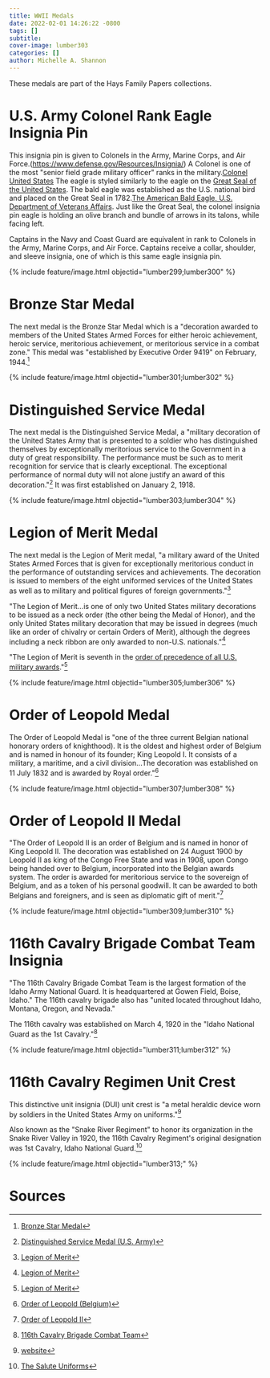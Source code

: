 ```yaml
---
title: WWII Medals
date: 2022-02-01 14:26:22 -0800
tags: []
subtitle: 
cover-image: lumber303
categories: []
author: Michelle A. Shannon
---
```


These medals are part of the Hays Family Papers collections.

# U.S. Army Colonel Rank Eagle Insignia Pin

This insignia pin is given to Colonels in the Army, Marine Corps, and Air Force.(https://www.defense.gov/Resources/Insignia/) A Colonel is one of the most "senior field grade military officer" ranks in the military.[Colonel United States](https://en.wikipedia.org/wiki/Colonel_(United_States)#Insignia) The eagle is styled similarly to the eagle on the [Great Seal of the United States](https://en.wikipedia.org/wiki/Great_Seal_of_the_United_States). The bald eagle was established as the U.S. national bird and placed on the Great Seal in 1782.[The American Bald Eagle, U.S. Department of Veterans Affairs](https://www.va.gov/opa/publications/celebrate/eagle.pdf). Just like the Great Seal, the colonel insignia pin eagle is holding an olive branch and bundle of arrows in its talons, while facing left. 

Captains in the Navy and Coast Guard are equivalent in rank to Colonels in the Army, Marine Corps, and Air Force. Captains receive a collar, shoulder, and sleeve insignia, one of which is this same eagle insignia pin.

{% include feature/image.html objectid="lumber299;lumber300" %}

# Bronze Star Medal

The next medal is the Bronze Star Medal which is a "decoration awarded to members of the United States Armed Forces for either heroic achievement, heroic service, meritorious achievement, or meritorious service in a combat zone." This medal was "established by Executive Order 9419" on February, 1944.[^4]

{% include feature/image.html objectid="lumber301;lumber302" %}

# Distinguished Service Medal

The next medal is the Distinguished Service Medal, a "military decoration of the United States Army that is presented to a soldier who has distinguished themselves by exceptionally meritorious service to the Government in a duty of great responsibility. The performance must be such as to merit recognition for service that is clearly exceptional. The exceptional performance of normal duty will not alone justify an award of this decoration."[^5] It was first established on January 2, 1918.

{% include feature/image.html objectid="lumber303;lumber304" %}

# Legion of Merit Medal

The next medal is the Legion of Merit medal, "a military award of the United States Armed Forces that is given for exceptionally meritorious conduct in the performance of outstanding services and achievements. The decoration is issued to members of the eight uniformed services of the United States as well as to military and political figures of foreign governments."[^6]

"The Legion of Merit...is one of only two United States military decorations to be issued as a neck order (the other being the Medal of Honor), and the only United States military decoration that may be issued in degrees (much like an order of chivalry or certain Orders of Merit), although the degrees including a neck ribbon are only awarded to non-U.S. nationals."[^6]

"The Legion of Merit is seventh in the [order of precedence of all U.S. military awards](https://en.wikipedia.org/wiki/Awards_and_decorations_of_the_United_States_Armed_Forces#Active_United_States_medals_and_ribbons)."[^6]

{% include feature/image.html objectid="lumber305;lumber306" %}

# Order of Leopold Medal

The Order of Leopold Medal is "one of the three current Belgian national honorary orders of knighthood). It is the oldest and highest order of Belgium and is named in honour of its founder; King Leopold I. It consists of a military, a maritime, and a civil division...The decoration was established on 11 July 1832 and is awarded by Royal order."[^7]

{% include feature/image.html objectid="lumber307;lumber308" %}

# Order of Leopold II Medal

"The Order of Leopold II is an order of Belgium and is named in honor of King Leopold II. The decoration was established on 24 August 1900 by Leopold II as king of the Congo Free State and was in 1908, upon Congo being handed over to Belgium, incorporated into the Belgian awards system. The order is awarded for meritorious service to the sovereign of Belgium, and as a token of his personal goodwill. It can be awarded to both Belgians and foreigners, and is seen as diplomatic gift of merit."[^8]

{% include feature/image.html objectid="lumber309;lumber310" %}

# 116th Cavalry Brigade Combat Team Insignia

"The 116th Cavalry Brigade Combat Team is the largest formation of the Idaho Army National Guard. It is headquartered at Gowen Field, Boise, Idaho." The 116th cavalry brigade also has "united located throughout Idaho, Montana, Oregon, and Nevada."

The 116th cavalry was established on March 4, 1920 in the "Idaho National Guard as the 1st Cavalry."[^9]

{% include feature/image.html objectid="lumber311;lumber312" %}

# 116th Cavalry Regimen Unit Crest

This distinctive unit insignia (DUI) unit crest is "a metal heraldic device worn by soldiers in the United States Army on uniforms."[^10]

Also known as the "Snake River Regiment" to honor its organization in the Snake River Valley in 1920, the 116th Cavalry Regiment's original designation was 1st Cavalry, Idaho National Guard.[^11]

{% include feature/image.html objectid="lumber313;" %}

# Sources

[^1]: [The American Bald Eagle, U.S. Department of Veterans Affairs](https://www.va.gov/opa/publications/celebrate/eagle.pdf)

[^2]: [Colonel United States](https://en.wikipedia.org/wiki/Colonel_(United_States)#Insignia)

[^3]: [Sterling WWII Colonel Insignia Pins War & Peace Eagles](https://www.worthpoint.com/worthopedia/sterling-wwii-colonel-insignia-pins-war-peace)

[^4]: [Bronze Star Medal](https://en.wikipedia.org/wiki/Bronze_Star_Medal)

[^5]: [Distinguished Service Medal (U.S. Army)](https://en.wikipedia.org/wiki/Distinguished_Service_Medal_(U.S._Army))

[^6]: [Legion of Merit](https://en.wikipedia.org/wiki/Legion_of_Merit)

[^7]: [Order of Leopold (Belgium)](https://en.wikipedia.org/wiki/Order_of_Leopold_(Belgium))

[^8]: [Order of Leopold II](https://en.wikipedia.org/wiki/Order_of_Leopold_II)

[^9]: [116th Cavalry Brigade Combat Team](https://en.wikipedia.org/wiki/116th_Cavalry_Brigade_Combat_Team)

[^10]: [website](https://www.armedforcesinsignia.com/?p=7851&pn=US+ARMY+UNIT+CREST+116TH+CAVALRY+MOTTO%3A+SINE+MORA++1%2DPAIR&c=122&cn=US+ARMY+UNIT+CREST+116TH+CAVALRY+MOTTO%3A+SINE+MORA++1%2DPAIR)

[^11]: [The Salute Uniforms](http://www.uniforms-4u.com/p-army-116-cavalry-unit-crest-8434.aspx)